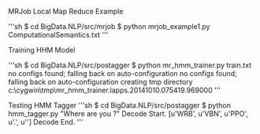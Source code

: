 MRJob Local Map Reduce Example

'''sh
$ cd BigData.NLP/src/mrjob
$ python mrjob_example1.py ComputationalSemantics.txt
'''

Training HHM Model

'''sh
$ cd BigData.NLP/src/postagger
$ python mr_hmm_trainer.py train.txt
no configs found; falling back on auto-configuration
no configs found; falling back on auto-configuration
creating tmp directory c:\cygwin\tmp\mr_hmm_trainer.lapps.20141010.075419.969000
'''

Testing HMM Tagger
'''sh
$ cd BigData.NLP/src/postagger
$ python hmm_tagger.py "Where are you ?"
Decode Start.
[u'WRB', u'VBN', u'PPO', u'.', u'<END>']
Decode End.
'''